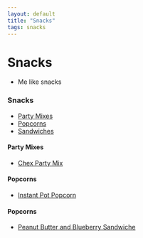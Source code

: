 ```yaml
---
layout: default
title: "Snacks"
tags: snacks
---
```

# Snacks
* Me like snacks

### Snacks
<!-- TOC depthFrom:4 depthTo:6 withLinks:1 updateOnSave:1 orderedList:0 -->

- [Party Mixes](#party-mixes)
- [Popcorns](#popcorns)
- [Sandwiches](#sandwiches)

<!-- /TOC -->

#### Party Mixes
* [Chex Party Mix]({{site.github.url}}/Snacks/ChexPartyMix/index.html)

#### Popcorns
* [Instant Pot Popcorn]({{site.github.url}}/Snacks/InstantPotPopcorn/index.html)

#### Popcorns
* [Peanut Butter and Blueberry Sandwiche]({{site.github.url}}/Snacks/PeanutButterAndBlueberrySandwich/index.html)
